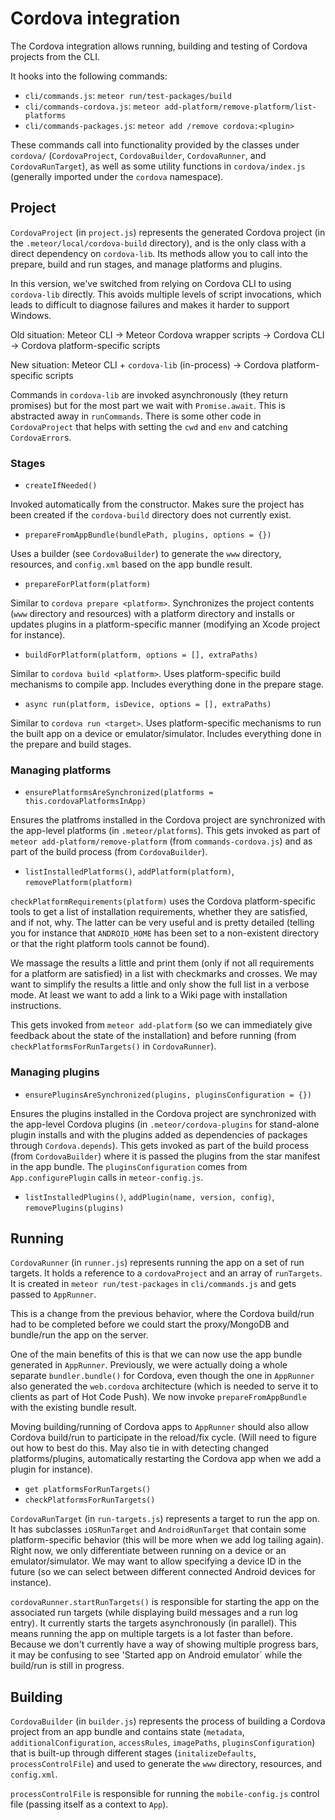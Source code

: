 # Cordova integration

The Cordova integration allows running, building and testing of Cordova projects from the CLI.

It hooks into the following commands:

* `cli/commands.js`: `meteor run/test-packages/build`
* `cli/commands-cordova.js`: `meteor add-platform/remove-platform/list-platforms`
* `cli/commands-packages.js`: `meteor add /remove cordova:<plugin>`

These commands call into functionality provided by the classes under `cordova/` (`CordovaProject`, `CordovaBuilder`, `CordovaRunner`, and `CordovaRunTarget`), as well as some utility functions in `cordova/index.js` (generally imported under the `cordova` namespace).

## Project

`CordovaProject` (in `project.js`) represents the generated Cordova project (in the `.meteor/local/cordova-build` directory), and is the only class with a direct dependency on `cordova-lib`. Its methods allow you to call into the prepare, build and run stages, and manage platforms and plugins.

In this version, we've switched from relying on Cordova CLI to using `cordova-lib` directly. This avoids multiple levels of script invocations, which leads to difficult to diagnose failures and makes it harder to support Windows.

Old situation:
Meteor CLI → Meteor Cordova wrapper scripts → Cordova CLI → Cordova platform-specific scripts

New situation:
Meteor CLI + `cordova-lib` (in-process) → Cordova platform-specific scripts

Commands in `cordova-lib` are invoked asynchronously (they return promises) but for the most part we wait with `Promise.await`. This is abstracted away in `runCommands`. There is some other code in `CordovaProject` that helps with setting the `cwd` and `env` and catching `CordovaError`s.

### Stages

* `createIfNeeded()`

Invoked automatically from the constructor. Makes sure the project has been created if the `cordova-build` directory does not currently exist.

* `prepareFromAppBundle(bundlePath, plugins, options = {})`
  
Uses a builder (see `CordovaBuilder`) to generate the `www` directory, resources, and `config.xml` based on the app bundle result.

* `prepareForPlatform(platform)`

Similar to `cordova prepare <platform>`. Synchronizes the project contents (`www` directory and resources) with a platform directory and installs or updates plugins in a platform-specific manner (modifying an Xcode project for instance).

* `buildForPlatform(platform, options = [], extraPaths)`
 
Similar to `cordova build <platform>`. Uses platform-specific build mechanisms to compile app. Includes everything done in the prepare stage.

* `async run(platform, isDevice, options = [], extraPaths)`
 
Similar to `cordova run <target>`. Uses platform-specific mechanisms to run the built app on a device or emulator/simulator. Includes everything done in the prepare and build stages.

### Managing platforms

* `ensurePlatformsAreSynchronized(platforms = this.cordovaPlatformsInApp)`
  
Ensures the platfroms installed in the Cordova project are synchronized with the app-level platforms (in `.meteor/platforms`). This gets invoked as part of `meteor add-platform/remove-platform` (from `commands-cordova.js`) and as part of the build process (from `CordovaBuilder`).

* `listInstalledPlatforms()`, `addPlatform(platform)`, `removePlatform(platform)`

`checkPlatformRequirements(platform)` uses the Cordova platform-specific tools to get a list of installation requirements, whether they are satisfied, and if not, why. The latter can be very useful and is pretty detailed (telling you for instance that `ANDROID_HOME` has been set to a non-existent directory or that the right platform tools cannot be found).

We massage the results a little and print them (only if not all requirements for a platform are satisfied) in a list with checkmarks and crosses. We may want to simplify the results a little and only show the full list in a verbose mode. At least we want to add a link to a Wiki page with installation instructions.

This gets invoked from `meteor add-platform` (so we can immediately give feedback about the state of the installation) and before running (from `checkPlatformsForRunTargets()` in `CordovaRunner`).

### Managing plugins

* `ensurePluginsAreSynchronized(plugins, pluginsConfiguration = {})`

Ensures the plugins installed in the Cordova project are synchronized with the app-level Cordova plugins (in `.meteor/cordova-plugins` for stand-alone plugin installs and with the plugins added as dependencies of packages through `Cordova.depends`). This gets invoked as part of the build process (from `CordovaBuilder`) where it is passed the plugins from the star manifest in the app bundle. The `pluginsConfiguration` comes from `App.configurePlugin` calls in `meteor-config.js`.

* `listInstalledPlugins()`, `addPlugin(name, version, config)`, `removePlugins(plugins)`

## Running

`CordovaRunner` (in `runner.js`) represents running the app on a set of run targets. It holds a reference to a `cordovaProject` and an array of `runTargets`. It is created in `meteor run/test-packages` in `cli/commands.js` and gets passed to `AppRunner`. 

This is a change from the previous behavior, where the Cordova build/run had to be completed before we could start the proxy/MongoDB and bundle/run the app on the server.

One of the main benefits of this is that we can now use the app bundle generated in `AppRunner`. Previously, we were actually doing a whole separate `bundler.bundle()` for Cordova, even though the one in `AppRunner` also generated the `web.cordova` architecture (which is needed to serve it to clients as part of Hot Code Push). We now invoke `prepareFromAppBundle` with the existing bundle result.

Moving building/running of Cordova apps to `AppRunner` should also allow Cordova build/run to participate in the reload/fix cycle. (Will need to figure out how to best do this. May also tie in with detecting changed platforms/plugins, automatically restarting the Cordova app when we add a plugin for instance). 


* `get platformsForRunTargets()`
* `checkPlatformsForRunTargets()`

`CordovaRunTarget` (in `run-targets.js`) represents a target to run the app on. It has subclasses `iOSRunTarget` and `AndroidRunTarget` that contain some platform-specific behavior (this will be more when we add log tailing again). Right now, we only differentiate between running on a device or an emulator/simulator. We may want to allow specifying a device ID in the future (so we can select between different connected Android devices for instance).

`cordovaRunner.startRunTargets()` is responsible for starting the app on the associated run targets (while displaying build messages and a run log entry). It currently starts the targets asynchronously (in parallel). This means running the app on multiple targets is a lot faster than before. Because we don't currently have a way of showing multiple progress bars, it may be confusing to see 'Started app on Android emulator` while the build/run is still in progress.

## Building

`CordovaBuilder` (in `builder.js`) represents the process of building a Cordova project from an app bundle and contains state (`metadata`, `additionalConfiguration`, `accessRules`, `imagePaths`, `pluginsConfiguration`) that is built-up through different stages (`initalizeDefaults`, `processControlFile`) and used to generate the `www` directory, resources, and `config.xml`.

`processControlFile` is responsible for running the `mobile-config.js` control file (passing itself as a context to `App`).
